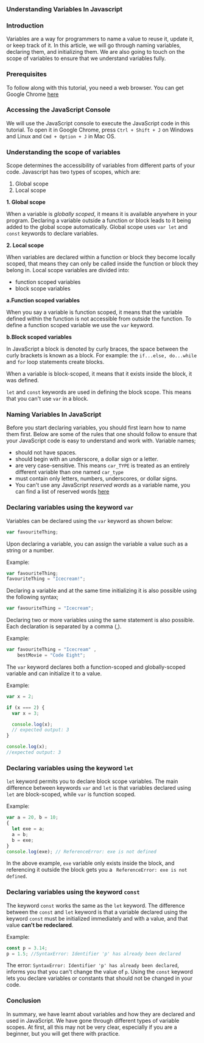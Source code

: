 ### Understanding Variables In Javascript

### Introduction
Variables are a way for programmers to name a value to reuse it, update it, or keep track of it.
In this article, we will go through naming variables, declaring them, and initializing them.
We are also going to touch on the scope of variables to ensure that we understand variables fully.

### Prerequisites
To follow along with this tutorial, you need a web browser. You can get Google Chrome [here](https://www.google.com/chrome/)

### Accessing the JavaScript Console
We will use the JavaScript console to execute the JavaScript code in this tutorial. To open it in Google Chrome, press `Ctrl + Shift + J` on Windows and Linux and `Cmd + Option + J` in Mac OS.

### Understanding the scope of variables
Scope determines the accessibility of variables from different parts of your code.
Javascript has two types of scopes, which are:
1. Global scope
2. Local scope

**1. Global scope**

When a variable is *globally scoped*, it means it is available anywhere in your program. 
Declaring a variable outside a function or block leads to it being added to the global scope automatically.
Global scope uses `var let` and `const` keywords to declare variables.

**2. Local scope**

When variables are declared within a function or block they become locally scoped, that means they can only be called inside the function or block they belong in.
Local scope variables are divided into:
- function scoped variables
- block scope variables

**a.Function scoped variables**

When you say a variable is function scoped, it means that the variable defined within the function is not accessible from outside the function.
To define a function scoped variable we use the `var` keyword.


**b.Block scoped variables**

In JavaScript a block is denoted by curly braces, the space between the curly brackets is known as a block.
For example: the `if...else, do...while` and `for` loop statements create blocks.

When a variable is block-scoped, it means that it exists inside the block, it was defined.

`let` and `const` keywords are used in defining the block scope.
This means that you can't use `var` in a block. 

### Naming Variables In JavaScript
Before you start declaring variables, you should first learn how to name them first. Below are some of the rules that one should follow to ensure that your JavaScript code is easy to understand and work with. Variable names;
- should not have spaces.
- should begin with an underscore, a dollar sign or a letter.
- are very case-sensitive. This means `car_TYPE` is treated as an entirely different variable than one named `car_type`
- must contain only letters, numbers, underscores, or dollar signs.
- You can't use any JavaScript *reserved words* as a variable name, you can find a list of reserved words [here](https://www.w3schools.com/js/js_reserved.asp)

### Declaring variables using the keyword `var`

Variables can be declared using the `var` keyword as shown below:

```javascript
var favouriteThing;
```
Upon declaring a variable, you can assign the variable a value such as a string or a number.

Example:
```javascript
var favouriteThing;
favouriteThing = "Icecream!";
```
Declaring a variable and at the same time initializing it is also possible using the following syntax;
```javascript
var favouriteThing = "Icecream";
```
Declaring two or more variables using the same statement is also possible.
Each declaration is separated by a comma (,).

Example:
```javascript
var favouriteThing = "Icecream" ,
    bestMovie = "Code Eight";
```

The `var` keyword declares both a function-scoped and globally-scoped variable and can initialize it to a value.

Example:
```javascript
var x = 2;

if (x === 2) {
  var x = 3;

  console.log(x);
  // expected output: 3
}

console.log(x);
//expected output: 3
```

### Declaring variables using the keyword `let`

`let` keyword permits you to declare block scope variables.
The main difference between keywords `var` and `let` is that variables declared using `let` are block-scoped, while `var` is function scoped.

Example:
```javascript
var a = 20, b = 10;
{
  let exe = a;
  a = b;
  b = exe;
}
console.log(exe); // ReferenceError: exe is not defined
```
In the above example, `exe` variable only exists inside the block, and referencing it outside the block gets you a ` ReferenceError: exe is not defined`.

### Declaring variables using the keyword  `const`
The keyword `const` works the same as the `let` keyword. 
The difference between the `const` and `let` keyword is that a variable declared using the keyword `const` must be initialized immediately and with a value, and that value **can't be redeclared**. 

Example:
```javascript
const p = 3.14;
p = 1.5; //SyntaxError: Identifier 'p' has already been declared
```
The error: `SyntaxError: Identifier 'p' has already been declared`, informs you that you can't change the value of `p`. 
Using the `const` keyword lets you declare variables or constants that should not be changed in your code.

### Conclusion
In summary, we have learnt about variables and how they are declared and used in JavaScript.
We have gone through different types of variable scopes.  At first, all this may not be very clear, especially if you are a beginner, but you will get there with practice.